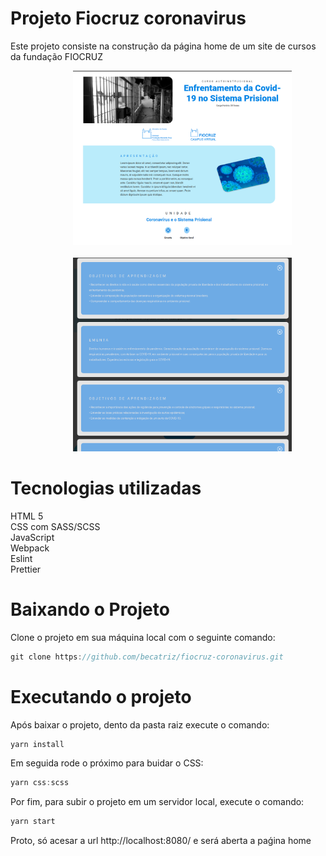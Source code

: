 # Projeto Fiocruz coronavirus

Este projeto consiste na construção da página home de um site de cursos da fundação FIOCRUZ

<img src="./img/github/home.png" width="350px" style="margin-left: 100px"/>
<br/><br/>
<img src="./img/github/modal.png"  width="350px" style="margin-left: 100px"/>

# Tecnologias utilizadas

HTML 5<br/>
CSS com SASS/SCSS<br/>
JavaScript<br/>
Webpack<br/>
Eslint<br/>
Prettier

# Baixando o Projeto

Clone o projeto em sua máquina local com o seguinte comando:

```js
git clone https://github.com/becatriz/fiocruz-coronavirus.git
```

# Executando o projeto

Após baixar o projeto, dento da pasta raiz execute o comando:

```js
yarn install
```

Em seguida rode o próximo para buidar o CSS:

```js
yarn css:scss
```

Por fim, para subir o projeto em um servidor local, execute o comando:

```js
yarn start
```

Proto, só acesar a url http://localhost:8080/ e será aberta a paǵina home
